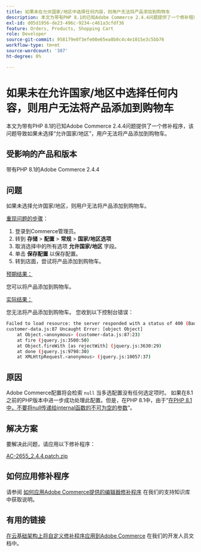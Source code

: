 ```yaml
---
title: 如果未在允许国家/地区中选择任何内容，则用户无法将产品添加到购物车
description: 本文为带有PHP 8.1的已知Adobe Commerce 2.4.4问题提供了一个修补程序，该问题导致如果未选择“允许国家/地区”，用户无法将产品添加到购物车。
exl-id: d05d1956-de23-496c-9234-c461a3cfdf36
feature: Orders, Products, Shopping Cart
role: Developer
source-git-commit: 958179e0f3efe08e65ea8b0c4c4e1015e3c5bb76
workflow-type: tm+mt
source-wordcount: '307'
ht-degree: 0%

---
```


# 如果未在允许国家/地区中选择任何内容，则用户无法将产品添加到购物车

本文为带有PHP 8.1的已知Adobe Commerce 2.4.4问题提供了一个修补程序，该问题导致如果未选择“允许国家/地区”，用户无法将产品添加到购物车。

## 受影响的产品和版本

带有PHP 8.1的Adobe Commerce 2.4.4

## 问题

如果未选择允许国家/地区，则用户无法将产品添加到购物车。

<u>重现问题的步骤</u>：

1. 登录到Commerce管理员。
1. 转到 **存储** > **配置** > **常规** > **国家/地区选项**
1. 取消选择中的所有选项 **允许国家/地区** 字段。
1. 单击 **保存配置** 以保存配置。
1. 转到店面，尝试将产品添加到购物车。

<u>预期结果：</u>

您可以将产品添加到购物车。

<u>实际结果：</u>

您无法将产品添加到购物车。 您收到以下控制台错误：

```bash
Failed to load resource: the server responded with a status of 400 (Bad Request)
customer-data.js:87 Uncaught Error: [object Object]
    at Object.<anonymous> (customer-data.js:87:23)
    at fire (jquery.js:3500:50)
    at Object.fireWith [as rejectWith] (jquery.js:3630:29)
    at done (jquery.js:9798:30)
    at XMLHttpRequest.<anonymous> (jquery.js:10057:37)
```

## 原因

Adobe Commerce配置将会检索 `null` 当多选配置没有任何选定项时。 如果在8.1之前的PHP版本中进一步成功处理此配置。但是，在PHP 8.1中，由于“[在PHP 8.1中，不要将null传递给internal函数的不可为空的参数](https://wiki.php.net/rfc/deprecate_null_to_scalar_internal_arg)“。

## 解决方案

要解决此问题，请应用以下修补程序：

[AC-2655_2.4.4.patch.zip](assets/AC-2655_2.4.4.patch.zip)

## 如何应用修补程序

请参阅 [如何应用Adobe Commerce提供的编辑器修补程序](/help/how-to/general/how-to-apply-a-composer-patch-provided-by-magento.md) 在我们的支持知识库中获取说明。

## 有用的链接

[在云基础架构上将自定义修补程序应用到Adobe Commerce](https://devdocs.magento.com/guides/v2.3/cloud/project/project-patch.html) 在我们的开发人员文档中。
